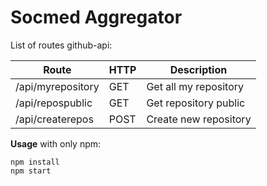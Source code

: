 # Socmed Aggregator

List of routes github-api:

| **Route** | **HTTP** | **Description** |
|-----------|----------|-----------------|
| /api/myrepository | GET | Get all my repository |
| /api/repospublic | GET | Get repository public |
| /api/createrepos | POST | Create new repository |


**Usage**
with only npm: 
```
npm install
npm start
```